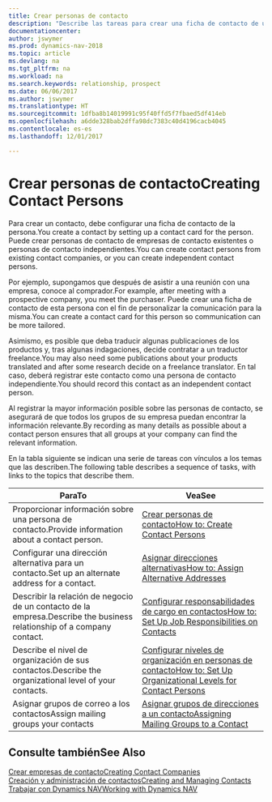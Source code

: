 ```yaml
---
title: Crear personas de contacto
description: "Describe las tareas para crear una ficha de contacto de una persona, por ejemplo, un cliente potencial o proveedor, lo que ayuda a definir la relación y adaptar la comunicación."
documentationcenter: 
author: jswymer
ms.prod: dynamics-nav-2018
ms.topic: article
ms.devlang: na
ms.tgt_pltfrm: na
ms.workload: na
ms.search.keywords: relationship, prospect
ms.date: 06/06/2017
ms.author: jswymer
ms.translationtype: HT
ms.sourcegitcommit: 1dfba8b14019991c95f40ffd5f7fbaed5df414eb
ms.openlocfilehash: a6dde328bab2dffa98dc7383c40d4196cacb4045
ms.contentlocale: es-es
ms.lasthandoff: 12/01/2017

---
```

# <a name="creating-contact-persons"></a><span data-ttu-id="bb769-103">Crear personas de contacto</span><span class="sxs-lookup"><span data-stu-id="bb769-103">Creating Contact Persons</span></span>
<span data-ttu-id="bb769-104">Para crear un contacto, debe configurar una ficha de contacto de la persona.</span><span class="sxs-lookup"><span data-stu-id="bb769-104">You create a contact by setting up a contact card for the person.</span></span> <span data-ttu-id="bb769-105">Puede crear personas de contacto de empresas de contacto existentes o personas de contacto independientes.</span><span class="sxs-lookup"><span data-stu-id="bb769-105">You can create contact persons from existing contact companies, or you can create independent contact persons.</span></span>

<span data-ttu-id="bb769-106">Por ejemplo, supongamos que después de asistir a una reunión con una empresa, conoce al comprador.</span><span class="sxs-lookup"><span data-stu-id="bb769-106">For example, after meeting with a prospective company, you meet the purchaser.</span></span> <span data-ttu-id="bb769-107">Puede crear una ficha de contacto de esta persona con el fin de personalizar la comunicación para la misma.</span><span class="sxs-lookup"><span data-stu-id="bb769-107">You can create a contact card for this person so communication can be more tailored.</span></span>

<span data-ttu-id="bb769-108">Asimismo, es posible que deba traducir algunas publicaciones de los productos y, tras algunas indagaciones, decide contratar a un traductor freelance.</span><span class="sxs-lookup"><span data-stu-id="bb769-108">You may also need some publications about your products translated and after some research decide on a freelance translator.</span></span> <span data-ttu-id="bb769-109">En tal caso, deberá registrar este contacto como una persona de contacto independiente.</span><span class="sxs-lookup"><span data-stu-id="bb769-109">You should record this contact as an independent contact person.</span></span>

<span data-ttu-id="bb769-110">Al registrar la mayor información posible sobre las personas de contacto, se asegurará de que todos los grupos de su empresa puedan encontrar la información relevante.</span><span class="sxs-lookup"><span data-stu-id="bb769-110">By recording as many details as possible about a contact person ensures that all groups at your company can find the relevant information.</span></span>

<span data-ttu-id="bb769-111">En la tabla siguiente se indican una serie de tareas con vínculos a los temas que las describen.</span><span class="sxs-lookup"><span data-stu-id="bb769-111">The following table describes a sequence of tasks, with links to the topics that describe them.</span></span> 

| <span data-ttu-id="bb769-112">Para</span><span class="sxs-lookup"><span data-stu-id="bb769-112">To</span></span> | <span data-ttu-id="bb769-113">Vea</span><span class="sxs-lookup"><span data-stu-id="bb769-113">See</span></span> |
| --- | --- |
| <span data-ttu-id="bb769-114">Proporcionar información sobre una persona de contacto.</span><span class="sxs-lookup"><span data-stu-id="bb769-114">Provide information about a contact person.</span></span> |[<span data-ttu-id="bb769-115">Crear personas de contacto</span><span class="sxs-lookup"><span data-stu-id="bb769-115">How to: Create Contact Persons</span></span>](marketing-how-create-contact-persons.md) |
| <span data-ttu-id="bb769-116">Configurar una dirección alternativa para un contacto.</span><span class="sxs-lookup"><span data-stu-id="bb769-116">Set up an alternate address for a contact.</span></span> |[<span data-ttu-id="bb769-117">Asignar direcciones alternativas</span><span class="sxs-lookup"><span data-stu-id="bb769-117">How to: Assign Alternative Addresses</span></span>](marketing-how-assign-alternate-address.md) |
| <span data-ttu-id="bb769-118">Describir la relación de negocio de un contacto de la empresa.</span><span class="sxs-lookup"><span data-stu-id="bb769-118">Describe the business relationship of a company contact.</span></span> |[<span data-ttu-id="bb769-119">Configurar responsabilidades de cargo en contactos</span><span class="sxs-lookup"><span data-stu-id="bb769-119">How to: Set Up Job Responsibilities on Contacts</span></span>](marketing-job-responsibilities.md) |
| <span data-ttu-id="bb769-120">Describe el nivel de organización de sus contactos.</span><span class="sxs-lookup"><span data-stu-id="bb769-120">Describe the organizational level of your contacts.</span></span> |[<span data-ttu-id="bb769-121">Configurar niveles de organización en personas de contacto</span><span class="sxs-lookup"><span data-stu-id="bb769-121">How to: Set Up Organizational Levels for Contact Persons</span></span>](marketing-organizational-levels.md) |
| <span data-ttu-id="bb769-122">Asignar grupos de correo a los contactos</span><span class="sxs-lookup"><span data-stu-id="bb769-122">Assign mailing groups your contacts</span></span> |[<span data-ttu-id="bb769-123">Asignar grupos de direcciones a un contacto</span><span class="sxs-lookup"><span data-stu-id="bb769-123">Assigning Mailing Groups to a Contact</span></span>](marketing-mailing-groups.md) |

## <a name="see-also"></a><span data-ttu-id="bb769-124">Consulte también</span><span class="sxs-lookup"><span data-stu-id="bb769-124">See Also</span></span>
[<span data-ttu-id="bb769-125">Crear empresas de contacto</span><span class="sxs-lookup"><span data-stu-id="bb769-125">Creating Contact Companies</span></span>](marketing-create-contact-companies.md)  
[<span data-ttu-id="bb769-126">Creación y administración de contactos</span><span class="sxs-lookup"><span data-stu-id="bb769-126">Creating and Managing Contacts</span></span>]()  
[<span data-ttu-id="bb769-127">Trabajar con Dynamics NAV</span><span class="sxs-lookup"><span data-stu-id="bb769-127">Working with Dynamics NAV</span></span>](ui-work-product.md)

